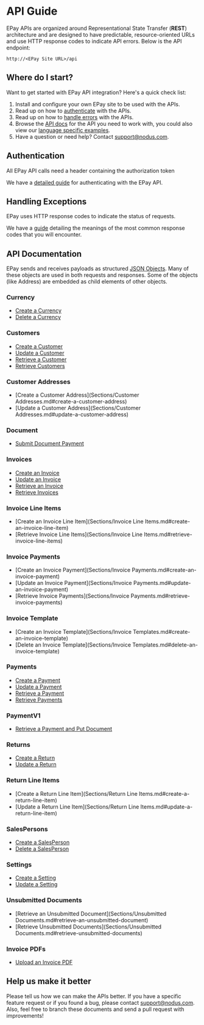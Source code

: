 API Guide
==============
EPay APIs are organized around Representational State Transfer (**REST**) architecture and are designed to have predictable, resource-oriented URLs and use HTTP response codes to indicate API errors. Below is the API endpoint:

``http://<EPay Site URL>/api``

Where do I start?
-----------------

Want to get started with EPay API integration? Here's a quick check list:

1. Install and configure your own EPay site to be used with the APIs.
2. Read up on how to [authenticate](#authentication) with the APIs. 
3. Read up on how to [handle errors](#handling-exceptions) with the APIs.
4. Browse the [API docs](#api-documentation) for the API you need to work with, you could also view our [language specific examples](Samples).
5. Have a question or need help? Contact <support@nodus.com>.


Authentication
--------------
All EPay API calls need a header containing the authorization token

We have a [detailed guide](Sections/Authentication.md) for authenticating with the EPay API.


Handling Exceptions
-------------------
EPay uses HTTP response codes to indicate the status of requests. 

We have a [guide](Sections/Errors.md) detailing the meanings of the most common response codes that you will encounter. 


API Documentation
-----------------
EPay sends and receives payloads as structured [JSON Objects](Sections/Objects.md). 
Many of these objects are used in both requests and responses. Some of the objects (like Address) are embedded
as child elements of other objects.

### Currency
* [Create a Currency](Sections/Currency.md#create-a-currency)
* [Delete a Currency](Sections/Currency.md#delete-a-currency)

### Customers
* [Create a Customer](Sections/Customers.md#create-a-customer)
* [Update a Customer](Sections/Customers.md#update-a-customer)
* [Retrieve a Customer](Sections/Customers.md#retrieve-a-customer)
* [Retrieve Customers](Sections/Customers.md#retrieve-customers)

### Customer Addresses
* [Create a Customer Address](Sections/Customer Addresses.md#create-a-customer-address)
* [Update a Customer Address](Sections/Customer Addresses.md#update-a-customer-address)

### Document
* [Submit Document Payment](Sections/Document.md#submit-document-payment)

### Invoices
* [Create an Invoice](Sections/Invoices.md#create-an-invoice)
* [Update an Invoice](Sections/Invoices.md#update-an-invoice)
* [Retrieve an Invoice](Sections/Invoices.md#retrieve-an-invoice)
* [Retrieve Invoices](Sections/Invoices.md#retrieve-invoices)

### Invoice Line Items
* [Create an Invoice Line Item](Sections/Invoice Line Items.md#create-an-invoice-line-item)
* [Retrieve Invoice Line Items](Sections/Invoice Line Items.md#retrieve-invoice-line-items)

### Invoice Payments
* [Create an Invoice Payment](Sections/Invoice Payments.md#create-an-invoice-payment)
* [Update an Invoice Payment](Sections/Invoice Payments.md#update-an-invoice-payment)
* [Retrieve Invoice Payments](Sections/Invoice Payments.md#retrieve-invoice-payments)

### Invoice Template
* [Create an Invoice Template](Sections/Invoice Templates.md#create-an-invoice-template)
* [Delete an Invoice Template](Sections/Invoice Templates.md#delete-an-invoice-template)

### Payments
* [Create a Payment](Sections/Payments.md#create-a-payment)
* [Update a Payment](Sections/Payments.md#update-a-payment)
* [Retrieve a Payment](Sections/Payments.md#retrieve-a-payment)
* [Retrieve Payments](Sections/Payments.md#retrieve-payments)

### PaymentV1
* [Retrieve a Payment and Put Document](Sections/PaymentV1.md#retrieve-a-payment-and-put-document)

### Returns
* [Create a Return](Sections/Returns.md#create-a-return)
* [Update a Return](Sections/Returns.md#update-a-return)

### Return Line Items
* [Create a Return Line Item](Sections/Return Line Items.md#create-a-return-line-item)
* [Update a Return Line Item](Sections/Return Line Items.md#update-a-return-line-item)

### SalesPersons
* [Create a SalesPerson](Sections/SalesPersons.md#create-a-salesperson)
* [Delete a SalesPerson](Sections/SalesPersons.md#delete-a-salesperson)

### Settings
* [Create a Setting](Sections/Settings.md#create-a-setting)
* [Update a Setting](Sections/Settings.md#update-a-setting)

### Unsubmitted Documents
* [Retrieve an Unsubmitted Document](Sections/Unsubmitted Documents.md#retrieve-an-unsubmitted-document)
* [Retrieve Unsubmitted Documents](Sections/Unsubmitted Documents.md#retrieve-unsubmitted-documents)

### Invoice PDFs
* [Upload an Invoice PDF](Sections/InvoicePDFs.md#upload-an-invoice-pdf)

Help us make it better
----------------------
Please tell us how we can make the APIs better. If you have a specific feature request or if you found a bug, please contact <support@nodus.com>. Also, feel free to branch these documents and send a pull request with improvements!
